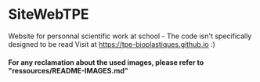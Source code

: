 # SiteWebTPE
Website for personnal scientific work at school - The code isn't specifically designed to be read
Visit at https://tpe-bioplastiques.github.io :)

#### For any reclamation about the used images, please refer to "ressources/README-IMAGES.md"
